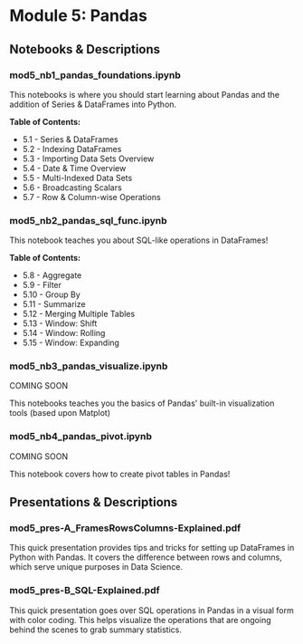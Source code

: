 # Module 5: Pandas
## Notebooks & Descriptions

### mod5_nb1_pandas_foundations.ipynb

This notebooks is where you should start learning about Pandas and the addition of Series & DataFrames into Python.

**Table of Contents:**
- 5.1 - Series & DataFrames
- 5.2 - Indexing DataFrames
- 5.3 - Importing Data Sets Overview
- 5.4 - Date & Time Overview
- 5.5 - Multi-Indexed Data Sets
- 5.6 - Broadcasting Scalars
- 5.7 - Row & Column-wise Operations

### mod5_nb2_pandas_sql_func.ipynb

This notebook teaches you about SQL-like operations in DataFrames!

**Table of Contents:**
- 5.8  - Aggregate
- 5.9  - Filter
- 5.10 - Group By
- 5.11 - Summarize
- 5.12 - Merging Multiple Tables
- 5.13 - Window: Shift
- 5.14 - Window: Rolling
- 5.15 - Window: Expanding

### mod5_nb3_pandas_visualize.ipynb

COMING SOON

This notebooks teaches you the basics of Pandas' built-in visualization tools (based upon Matplot)

### mod5_nb4_pandas_pivot.ipynb

COMING SOON

This notebook covers how to create pivot tables in Pandas!

## Presentations & Descriptions

### mod5_pres-A_FramesRowsColumns-Explained.pdf

This quick presentation provides tips and tricks for setting up DataFrames in Python with Pandas. It covers the difference between rows and columns, which serve unique purposes in Data Science.

### mod5_pres-B_SQL-Explained.pdf

This quick presentation goes over SQL operations in Pandas in a visual form with color coding. This helps visualize the operations that are ongoing behind the scenes to grab summary statistics.
